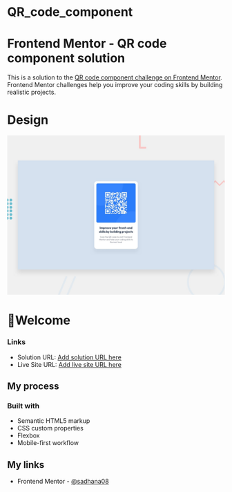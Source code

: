 # QR_code_component
# Frontend Mentor - QR code component solution

This is a solution to the [QR code component challenge on Frontend Mentor](https://www.frontendmentor.io/challenges/qr-code-component-iux_sIO_H). Frontend Mentor challenges help you improve your coding skills by building realistic projects. 

# Design

![Design preview for the QR code component coding challenge](./design/desktop-preview.jpg)

# 👋Welcome
### Links

- Solution URL: [Add solution URL here](https://www.frontendmentor.io/solutions/qr-component-gnUSYdx7jo) 
- Live Site URL: [Add live site URL here](https://your-live-site-url.com)

## My process

### Built with

- Semantic HTML5 markup
- CSS custom properties
- Flexbox
- Mobile-first workflow


## My links

- Frontend Mentor - [@sadhana08](https://www.frontendmentor.io/profile/sadhana08)

